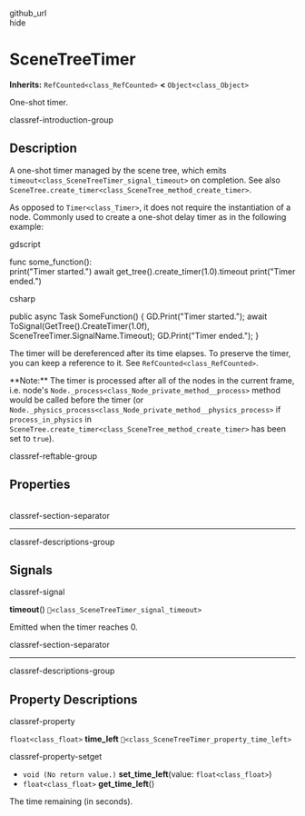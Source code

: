 github\_url  
hide

# SceneTreeTimer

**Inherits:** `RefCounted<class_RefCounted>` **&lt;**
`Object<class_Object>`

One-shot timer.

classref-introduction-group

## Description

A one-shot timer managed by the scene tree, which emits
`timeout<class_SceneTreeTimer_signal_timeout>` on completion. See also
`SceneTree.create_timer<class_SceneTree_method_create_timer>`.

As opposed to `Timer<class_Timer>`, it does not require the
instantiation of a node. Commonly used to create a one-shot delay timer
as in the following example:

gdscript

func some\_function():  
print("Timer started.") await get\_tree().create\_timer(1.0).timeout
print("Timer ended.")

csharp

public async Task SomeFunction() { GD.Print("Timer started."); await
ToSignal(GetTree().CreateTimer(1.0f),
SceneTreeTimer.SignalName.Timeout); GD.Print("Timer ended."); }

The timer will be dereferenced after its time elapses. To preserve the
timer, you can keep a reference to it. See
`RefCounted<class_RefCounted>`.

\*\*Note:\*\* The timer is processed after all of the nodes in the
current frame, i.e. node's
`Node._process<class_Node_private_method__process>` method would be
called before the timer (or
`Node._physics_process<class_Node_private_method__physics_process>` if
`process_in_physics` in
`SceneTree.create_timer<class_SceneTree_method_create_timer>` has been
set to `true`).

classref-reftable-group

## Properties

<table>
<tbody>
<tr>
</tr>
</tbody>
</table>

classref-section-separator

------------------------------------------------------------------------

classref-descriptions-group

## Signals

classref-signal

**timeout**() `🔗<class_SceneTreeTimer_signal_timeout>`

Emitted when the timer reaches 0.

classref-section-separator

------------------------------------------------------------------------

classref-descriptions-group

## Property Descriptions

classref-property

`float<class_float>` **time\_left**
`🔗<class_SceneTreeTimer_property_time_left>`

classref-property-setget

-   `void (No return value.)` **set\_time\_left**(value:
    `float<class_float>`)
-   `float<class_float>` **get\_time\_left**()

The time remaining (in seconds).
